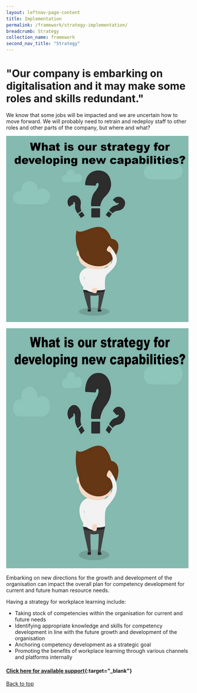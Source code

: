 ```yaml
---
layout: leftnav-page-content
title: Implementation
permalink: /framework/strategy-implementation/
breadcrumb: Strategy
collection_name: framework
second_nav_title: "Strategy"
---
```




# **"Our company is embarking on digitalisation and it may make some roles and skills redundant."**
	
	
We know that some jobs will be impacted and we are uncertain how to move forward. We will probably need to retrain and redeploy staff to other roles and other parts of the company, but where and what? 

![Strategy](/images/test/strategyquestion2.png)

<img src="/images/test/strategyquestion2.png" alt="strategy" style="width:700px;height:650px;"></a>

Embarking on new directions for the growth and development of the organisation can impact the overall plan for competency development for current and future human resource needs.

Having a strategy for workplace learning include:

- Taking stock of competencies within the organisation for current and future needs
- Identifying appropriate knowledge and skills for competency development in line with the future growth and development of the organisation
- Anchoring competency development as a strategic goal
- Promoting the benefits of workplace learning through various channels and platforms internally



#### [Click here for available support](https://nyp-wpl-staging.netlify.com/framework/strategy-support/){:target="_blank"}

[Back to top](#top)
